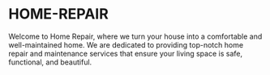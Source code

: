 # HOME-REPAIR
Welcome to Home Repair, where we turn your house into a comfortable and well-maintained home. We are dedicated to providing top-notch home repair and maintenance services that ensure your living space is safe, functional, and beautiful.
